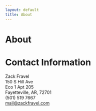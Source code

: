 ```yaml
---
layout: default
title: About
---
```

# About

# Contact Information
Zack Fravel   
150 S Hill Ave   
Eco 1 Apt 205   
Fayetteville, AR, 72701   
(501) 519 7667   
mail@zackfravel.com   
